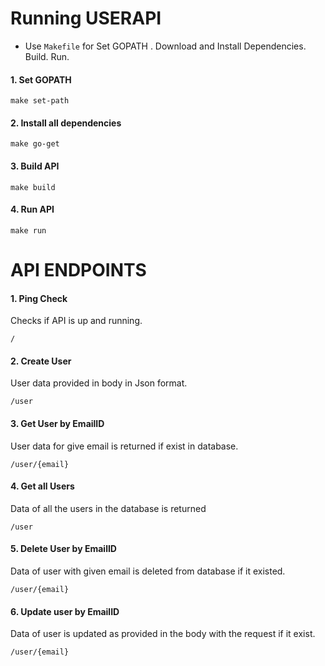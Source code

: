 # **Running USERAPI**

- Use `Makefile` for
     Set GOPATH .
     Download and Install Dependencies.
     Build.
     Run.

#### 1. **Set GOPATH**
```
make set-path
```

#### 2. **Install all dependencies**
```
make go-get
```

#### 3. **Build API**
```
make build
```

#### 4. **Run API**
```
make run
```

# **API ENDPOINTS**

####    1. Ping Check
Checks if API is up and running.
```
/
```
####    2. Create User
User data provided in body in Json format.
```
/user
```
####    3. Get User by EmailID
User data for give email is returned if exist in database.
```
/user/{email}
```
####    4. Get all Users
Data of all the users in the database is returned
```
/user
```
####    5. Delete User by EmailID
Data of user with given email is deleted from database if it existed.
```
/user/{email}
```
####    6. Update user by EmailID
Data of user is updated as provided in the body with the request if it exist.
```
/user/{email}
```

